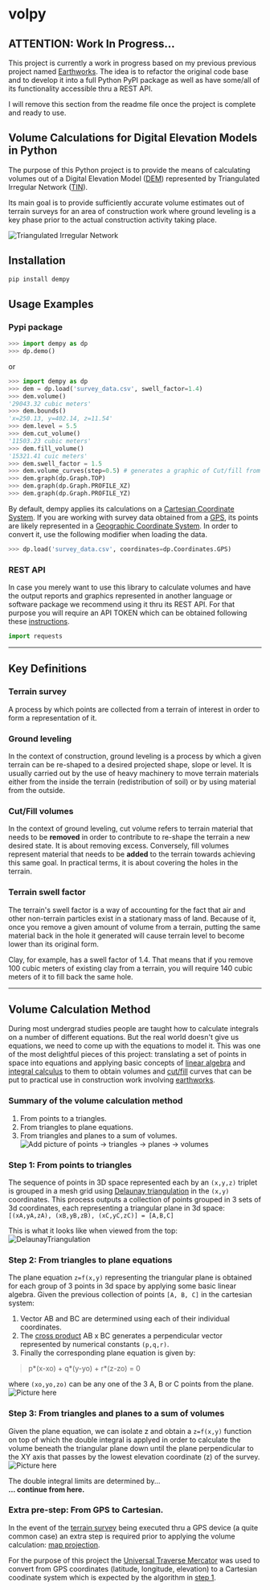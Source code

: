 # volpy

## ATTENTION: Work In Progress...
This project is currently a work in progress based on my previous previous project named [Earthworks](https://github.com/agu3rra/earthworks). The idea is to refactor the original code base and to develop it into a full Python PyPI package as well as have some/all of its functionality accessible thru a REST API.

I will remove this section from the readme file once the project is complete and ready to use.

## Volume Calculations for Digital Elevation Models in Python

The purpose of this Python project is to provide the means of calculating volumes out of a Digital Elevation Model ([DEM](https://en.wikipedia.org/wiki/Digital_elevation_model)) represented by Triangulated Irregular Network ([TIN](https://en.wikipedia.org/wiki/Triangulated_irregular_network)).

Its main goal is to provide sufficiently accurate volume estimates out of terrain surveys for an area of construction work where ground leveling is a key phase prior to the actual construction activity taking place.

![Triangulated Irregular Network](https://upload.wikimedia.org/wikipedia/commons/thumb/1/1f/Delaunay-Triangulation.svg/300px-Delaunay-Triangulation.svg.png)

## Installation
```bash
pip install dempy
```

## Usage Examples

### Pypi package

```Python
>>> import dempy as dp
>>> dp.demo()
```

or

```Python
>>> import dempy as dp
>>> dem = dp.load('survey_data.csv', swell_factor=1.4)
>>> dem.volume()
'29043.32 cubic meters'
>>> dem.bounds()
'x=250.13, y=402.14, z=11.54'
>>> dem.level = 5.5
>>> dem.cut_volume()
'11503.23 cubic meters'
>>> dem.fill_volume()
'15321.41 cuic meters'
>>> dem.swell_factor = 1.5
>>> dem.volume_curves(step=0.5) # generates a graphic of Cut/fill from the base level to the highest using level steps of 0.5 meters
>>> dem.graph(dp.Graph.TOP)
>>> dem.graph(dp.Graph.PROFILE_XZ)
>>> dem.graph(dp.Graph.PROFILE_YZ)
```

By default, dempy applies its calculations on a [Cartesian Coordinate System](https://en.wikipedia.org/wiki/Cartesian_coordinate_system). If you are working with survey data obtained from a [GPS](https://en.wikipedia.org/wiki/Global_Positioning_System), its points are likely represented in a [Geographic Coordinate System](https://en.wikipedia.org/wiki/Geographic_coordinate_system). In order to convert it, use the following modifier when loading the data.

```Python
>>> dp.load('survey_data.csv', coordinates=dp.Coordinates.GPS)
```

### REST API

In case you merely want to use this library to calculate volumes and have the output reports and graphics represented in another language or software package we recommend using it thru its REST API. For that purpose you will require an API TOKEN which can be obtained following these [instructions]().

```Python
import requests

```

---

## Key Definitions

### Terrain survey
A process by which points are collected from a terrain of interest in order to form a representation of it.

### Ground leveling
In the context of construction, ground leveling is a process by which a given terrain can be re-shaped to a desired projected shape, slope or level. It is usually carried out by the use of heavy machinery to move terrain materials either from the inside the terrain (redistribution of soil) or by using material from the outside.

### Cut/Fill volumes
In the context of ground leveling, cut volume refers to terrain material that needs to be **removed** in order to contribute to re-shape the terrain a new desired state. It is about removing excess. Conversely, fill volumes represent material that needs to be **added** to the terrain towards achieving this same goal. In practical terms, it is about covering the holes in the terrain.

### Terrain swell factor
The terrain's swell factor is a way of accounting for the fact that air and other non-terrain particles exist in a stationary mass of land. Because of it, once you remove a given amount of volume from a terrain, putting the same material back in the hole it generated will cause terrain level to become lower than its original form.

Clay, for example, has a swell factor of 1.4. That means that if you remove 100 cubic meters of existing clay from a terrain, you will require 140 cubic meters of it to fill back the same hole.

---

## Volume Calculation Method

During most undergrad studies people are taught how to calculate integrals on a number of different equations. But the real world doesn't give us equations, we need to come up with the equations to model it. This was one of the most delightful pieces of this project: translating a set of points in space into equations and applying basic concepts of [linear algebra](https://en.wikipedia.org/wiki/Linear_algebra) and [integral calculus](https://en.wikipedia.org/wiki/Integral) to them to obtain volumes and [cut/fill](https://en.wikipedia.org/wiki/Cut_and_fill) curves that can be put to practical use in construction work involving [earthworks](https://en.wikipedia.org/wiki/Earthworks_(engineering)).

### Summary of the volume calculation method
1. From points to a triangles.
2. From triangles to plane equations.
3. From triangles and planes to a sum of volumes.
![Add picture of points -> triangles -> planes -> volumes]()

### Step 1: From points to triangles
The sequence of points in 3D space represented each by an `(x,y,z)` triplet is grouped in a mesh grid using [Delaunay triangulation](https://en.wikipedia.org/wiki/Delaunay_triangulation) in the `(x,y)` coordinates. This process outputs a collection of points grouped in 3 sets of 3d coordinates, each representing a triangular plane in 3d space:  
`[(xA,yA,zA), (xB,yB,zB), (xC,yC,zC)] = [A,B,C]`  

This is what it looks like when viewed from the top:  
![DelaunayTriangulation](https://upload.wikimedia.org/wikipedia/commons/c/c4/Delaunay_Triangulation_%28100_Points%29.svg)

### Step 2: From triangles to plane equations
The plane equation `z=f(x,y)` representing the triangular plane is obtained for each group of 3 points in 3d space by applying some basic linear algebra. Given the previous collection of points `[A, B, C]` in the cartesian system:  
1. Vector AB and BC are determined using each of their individual coordinates.
2. The [cross product](https://en.wikipedia.org/wiki/Cross_product) AB x BC generates a perpendicular vector represented by numerical constants `(p,q,r)`.
3. Finally the corresponding plane equation is given by:  
> p*(x-xo) + q*(y-yo) + r*(z-zo) = 0

where `(xo,yo,zo)` can be any one of the 3 A, B or C points from the plane.  
![Picture here]()

### Step 3: From triangles and planes to a sum of volumes
Given the plane equation, we can isolate z and obtain a `z=f(x,y)` function on top of which the double integral is applyed in order to calculate the volume beneath the triangular plane down until the plane perpendicular to the XY axis that passes by the lowest elevation coordinate (z) of the survey.  
![Picture here]()

The double integral limits are determined by...  
**... continue from here.**

### Extra pre-step: From GPS to Cartesian.
In the event of the [terrain survey](###-Terrain-survey) being executed thru a GPS device (a quite common case) an extra step is required prior to applying the volume calculation: [map projection](https://en.wikipedia.org/wiki/Map_projection).

For the purpose of this project the [Universal Traverse Mercator](https://en.wikipedia.org/wiki/Universal_Transverse_Mercator_coordinate_system) was used to convert from GPS coordinates (latitude, longitude, elevation) to a Cartesian coodinate system which is expected by the algorithm in [step 1](###-Step-1:-From-points-to-triangles).